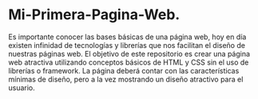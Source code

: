 # Mi-Primera-Pagina-Web.

Es importante conocer las bases básicas de una página web, hoy en día existen infinidad de tecnologías y librerías que nos facilitan el diseño de nuestras páginas web.
El objetivo de este repositorio es crear una página web atractiva utilizando conceptos básicos de HTML y CSS sin el uso de librerías o framework.
La página deberá contar con las características mínimas de diseño, pero a la vez mostrando un diseño atractivo para el usuario.
